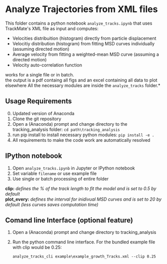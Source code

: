 # Analyze Trajectories from XML files

This folder contains a python notebook `analyze_tracks.ipynb` that uses TrackMate's XML file as input and computes: <br>

* Velocities distribuition (histogram) directly from particle displacement
* Velocitiy distribution (histogram) from fitting MSD curves individually (assuming directed motion)
* Average velocity from fitting a weighted-mean MSD curve (assuming a directed motion)
* Velocity auto-correlation function

works for a single file or in batch. <br>
the output is a pdf containg all figs and an excel containing all data to plot elsewhere
All the necessary modules are inside the `analyze_tracks` folder.* <br>

## Usage Requirements
0. Updated version of Anaconda
1. Clone the git repository 
2. Open a (Anaconda) prompt and change directory to the tracking_analysis folder:
    `cd path\tracking_analysis`
3. run pip install to install necessary python modules:
    `pip install -e .`
4. All requirements to make the code work are automatically resolved

## IPython notebook
1. Open `analyze_tracks.ipynb` in Jupyter or IPython notebook
2. Set variable `filename` or use example file
3. Use single or batch processing of entire folder

**clip:** *defines the % of the track length to fit the model and is set to 0.5 by default* <br>
**plot_every:** *defines the interval for inidivual MSD curves and is set to 20 by default (less curves saves computation time)* <br>

## Comand line Interface (optional feature)
1. Open a (Anaconda) prompt and change directory to tracking_analysis
2. Run the python command line interface. For the bundled example file with clip would be 0.25:

    `analyze_tracks_cli example\example_growth_Tracks.xml --clip 0.25`

